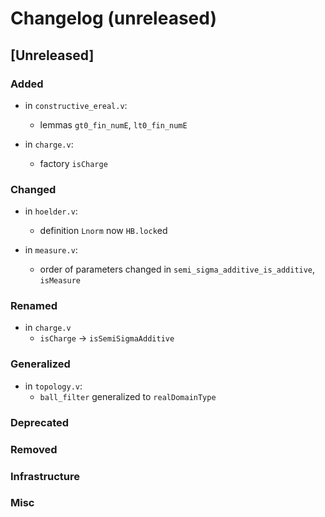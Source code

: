 # Changelog (unreleased)

## [Unreleased]

### Added

- in `constructive_ereal.v`:
  + lemmas `gt0_fin_numE`, `lt0_fin_numE`

- in `charge.v`:
  + factory `isCharge`

### Changed

- in `hoelder.v`:
  + definition `Lnorm` now `HB.lock`ed

- in `measure.v`:
  + order of parameters changed in `semi_sigma_additive_is_additive`,
    `isMeasure`

### Renamed

- in `charge.v`
  + `isCharge` -> `isSemiSigmaAdditive`

### Generalized

- in `topology.v`:
  + `ball_filter` generalized to `realDomainType`

### Deprecated

### Removed

### Infrastructure

### Misc
